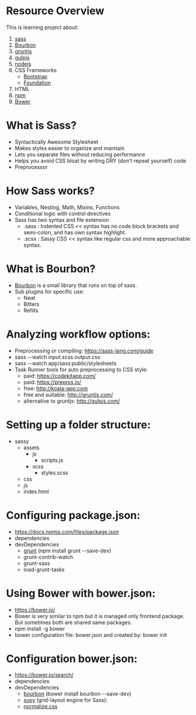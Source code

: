 # Resource Overview
This is learning project about:
 1. [sass](https://sass-lang.com/)
 2. [Bourbon](https://www.bourbon.io/)
 3. [gruntjs](http://gruntjs.com/)
 4. [gulpjs](http://gulpjs.com/) 
 5. [nodejs](https://nodejs.org/en/) 
 6. CSS Frameworks
    - [Bootstrap](http://getbootstrap.com/)
    - [Foundation](https://foundation.zurb.com/)
 7. HTML
 8. [npm](https://www.npmjs.com/)
 8. [Bower](https://bower.io/)

 # What is Sass?
  - Syntactically Awesome Stylesheet
  - Makes styles easier to organize and maintain
  - Lets you separate files without reducing performance
  - Helps you avoid CSS bloat by writing DRY (don't repeat yourself) code
  - Preprocessor

# How Sass works?
 - Variables, Nesting, Math, Mixins, Functions
 - Conditional logic with control directives
 - Sass has two syntax and file extension 
   - .sass : Indented CSS << syntax has no code block brackets and semi-colon, and has own syntax highlight.
   - .scss : Sassy CSS << syntax like regular css and more approachable syntax.

# What is Bourbon? 
 - [Bourbon](https://www.bourbon.io/) is a small library that runs on top of sass.
 - Sub plugins for specific use:
   - Neat
   - Bitters
   - Refills

# Analyzing workflow options:
 - Preprocessing or compiling: https://sass-lang.com/guide
 - sass --watch input.scss output.css
 - sass --watch app/sass:public/stylesheets
 - Task Runner tools for auto preprocessing to CSS style:
   - paid: https://codekitapp.com/
   - paid: https://prepros.io/ 
   - free: http://koala-app.com
   - free and suitable: http://gruntjs.com/
   - alternative to gruntjs: http://gulpjs.com/
 
 # Setting up a folder structure:
   - sassy
     - assets
       - js
         - scripts.js
       - scss
         - styles.scss
     - css
     - js
     - index.html

# Configuring package.json: 
 - https://docs.npmjs.com/files/package.json
 - dependencies
 - devDependencies
   - [grunt](http://gruntjs.com/) (npm install grunt --save-dev)
   - grunt-contrib-watch
   - grunt-sass
   - load-grunt-tasks

# Using Bower with bower.json:
 - https://bower.io/
 - Bower is very similar to npm but it is managed only frontend package.
   But sometimes both are shared same packages.
 - npm install -g bower
 - bower configuration file: bower.json and created by: bower init

# Configuration bower.json:
 - https://bower.io/search/
 - dependencies
 - devDependencies
   - [bourbon](https://www.bourbon.io/) (bower install bourbon --save-dev)
   - [susy](http://oddbird.net/susy/) (grid-layout engine for Sass): 
   - [normalize.css](https://github.com/necolas/normalize.css)
